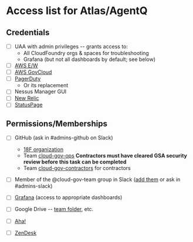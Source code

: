 # Access list for Atlas/AgentQ

## Credentials
- [ ] UAA with admin privileges -- grants access to:
   - All CloudFoundry orgs & spaces for troubleshooting
   - Grafana (but not all dashboards by default; see below)
- [ ] [AWS E/W](http://console.aws.amazon.com/)
- [ ] [AWS GovCloud](console.amazonaws-us-gov.com/console/home?)
- [ ] [PagerDuty](https://18fi.pagerduty.com/)
   - Or its replacement
- [ ] Nessus Manager GUI
- [ ] [New Relic](https://rpm.newrelic.com/accounts/907948/applications)
- [ ] [StatusPage](https://manage.statuspage.io/login)

## Permissions/Memberships
- [ ] GitHub (ask in #admins-github on Slack)
   - [18F organization](https://github.com/18F)
   - Team [cloud-gov-ops](https://github.com/orgs/18F/teams/cloud-gov-ops) **Contractors must have cleared GSA security review before this task can be completed**
   - Team [cloud-gov-contractors](https://github.com/orgs/18F/teams/cloud-gov-contractors) for contractors
- [ ] Member of the @cloud-gov-team group in Slack ([add them](https://get.slack.help/hc/en-us/articles/212906697-User-Groups#edit-a-user-group) or ask in #admins-slack)
- [ ] [Grafana](https://metrics.fr.cloud.gov) (access to appropriate dashboards)
- [ ] Google Drive -- [team folder](https://drive.google.com/drive/folders/0B84F26FpUP0lR1B2VVNGSi1MMVk), etc.
- [ ] [Aha!](https://18f.aha.io/)
- [ ] [ZenDesk](https://cloud-gov.zendesk.com/agent/)

